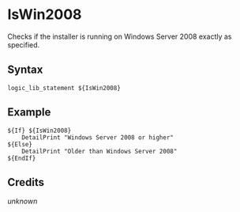 # IsWin2008

Checks if the installer is running on Windows Server 2008 exactly as specified.

## Syntax

	logic_lib_statement ${IsWin2008}

## Example

	${If} ${IsWin2008}
		DetailPrint "Windows Server 2008 or higher"
	${Else}
		DetailPrint "Older than Windows Server 2008"
	${EndIf}

## Credits

*unknown*
